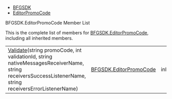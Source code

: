   - [BFGSDK](namespace_b_f_g_s_d_k.html)
  - [EditorPromoCode](class_b_f_g_s_d_k_1_1_editor_promo_code.html)

BFGSDK.EditorPromoCode Member List

This is the complete list of members for
[BFGSDK.EditorPromoCode](class_b_f_g_s_d_k_1_1_editor_promo_code.html),
including all inherited members.

|                                                                                                                                                                                                                                           |                                                                        |        |
| ----------------------------------------------------------------------------------------------------------------------------------------------------------------------------------------------------------------------------------------- | ---------------------------------------------------------------------- | ------ |
| [Validate](class_b_f_g_s_d_k_1_1_editor_promo_code.html#ae73535bb2257dbc0eafbadd083337c89)(string promoCode, int validationId, string nativeMessagesReceiverName, string receiversSuccessListenerName, string receiversErrorListenerName) | [BFGSDK.EditorPromoCode](class_b_f_g_s_d_k_1_1_editor_promo_code.html) | inline |

